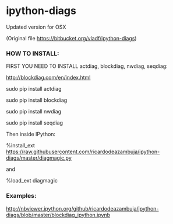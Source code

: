 # ipython-diags
Updated version for OSX 

(Original file https://bitbucket.org/vladf/ipython-diags)

### HOW TO INSTALL:

FIRST YOU NEED TO INSTALL actdiag, blockdiag, nwdiag, seqdiag:

http://blockdiag.com/en/index.html

sudo pip install actdiag

sudo pip install blockdiag

sudo pip install nwdiag

sudo pip install seqdiag


Then inside IPython:

%install_ext https://raw.githubusercontent.com/ricardodeazambuja/ipython-diags/master/diagmagic.py

and

%load_ext diagmagic

### Examples:
http://nbviewer.ipython.org/github/ricardodeazambuja/ipython-diags/blob/master/blockdiag_ipython.ipynb
